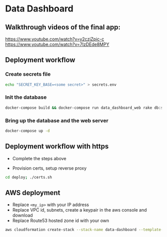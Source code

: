 # Data Dashboard

## Walkthrough videos of the final app:
https://www.youtube.com/watch?v=y2czjZpic-c
https://www.youtube.com/watch?v=7IzDEde8MPY

## Deployment workflow

### Create secrets file
```bash
echo "SECRET_KEY_BASE=<some secret>" > secrets.env
```

### Init the database
```bash
docker-compose build && docker-compose run data_dashboard_web rake db:setup
```

### Bring up the database and the web server
```bash
docker-compose up -d
```

## Deployment workflow with https
- Complete the steps above

- Provision certs, setup reverse proxy
```bash
cd deploy; ./certs.sh
```

## AWS deployment
- Replace `<my_ip>` with your IP address
- Replace VPC id, subnets, create a keypair in the aws console and download
- Replace Route53 hosted zone id with your own

```bash
aws cloudformation create-stack --stack-name data-dashboard --template-body file://deploy/cf_demo_stack.yml --parameters ParameterKey=SSHIP,ParameterValue=<my_ip>/32
```
